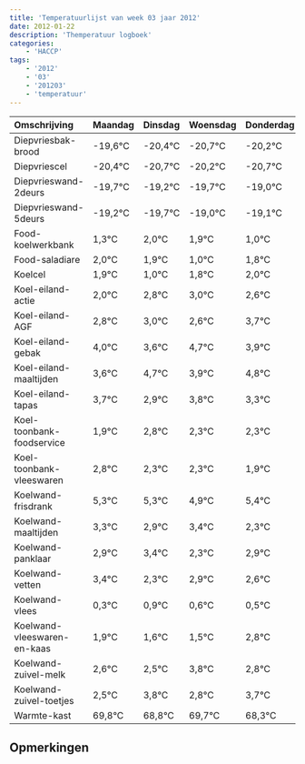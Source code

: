 ```yaml
---
title: 'Temperatuurlijst van week 03 jaar 2012'
date: 2012-01-22
description: 'Themperatuur logboek'
categories:
    - 'HACCP'
tags:
    - '2012'
    - '03'
    - '201203'
    - 'temperatuur'
---
```

|Omschrijving|Maandag|Dinsdag|Woensdag|Donderdag|Vrijdag|Zaterdag|Zondag|
|:---|:---|:---|:---|:---|:---|:---|:---|
|Diepvriesbak-brood|-19,6°C|-20,4°C|-20,7°C|-20,2°C|-20,7°C|-20,0°C|-20,1°C|
|Diepvriescel|-20,4°C|-20,7°C|-20,2°C|-20,7°C|-20,0°C|-20,1°C|-21,0°C|
|Diepvrieswand-2deurs|-19,7°C|-19,2°C|-19,7°C|-19,0°C|-19,1°C|-20,0°C|-19,2°C|
|Diepvrieswand-5deurs|-19,2°C|-19,7°C|-19,0°C|-19,1°C|-20,0°C|-19,2°C|-19,0°C|
|Food-koelwerkbank|1,3°C|2,0°C|1,9°C|1,0°C|1,8°C|2,0°C|1,6°C|
|Food-saladiare|2,0°C|1,9°C|1,0°C|1,8°C|2,0°C|1,6°C|2,7°C|
|Koelcel|1,9°C|1,0°C|1,8°C|2,0°C|1,6°C|2,7°C|1,9°C|
|Koel-eiland-actie|2,0°C|2,8°C|3,0°C|2,6°C|3,7°C|2,9°C|3,8°C|
|Koel-eiland-AGF|2,8°C|3,0°C|2,6°C|3,7°C|2,9°C|3,8°C|3,3°C|
|Koel-eiland-gebak|4,0°C|3,6°C|4,7°C|3,9°C|4,8°C|4,3°C|4,3°C|
|Koel-eiland-maaltijden|3,6°C|4,7°C|3,9°C|4,8°C|4,3°C|4,3°C|3,9°C|
|Koel-eiland-tapas|3,7°C|2,9°C|3,8°C|3,3°C|3,3°C|2,9°C|3,4°C|
|Koel-toonbank-foodservice|1,9°C|2,8°C|2,3°C|2,3°C|1,9°C|2,4°C|1,3°C|
|Koel-toonbank-vleeswaren|2,8°C|2,3°C|2,3°C|1,9°C|2,4°C|1,3°C|1,9°C|
|Koelwand-frisdrank|5,3°C|5,3°C|4,9°C|5,4°C|4,3°C|4,9°C|4,6°C|
|Koelwand-maaltijden|3,3°C|2,9°C|3,4°C|2,3°C|2,9°C|2,6°C|2,5°C|
|Koelwand-panklaar|2,9°C|3,4°C|2,3°C|2,9°C|2,6°C|2,5°C|3,8°C|
|Koelwand-vetten|3,4°C|2,3°C|2,9°C|2,6°C|2,5°C|3,8°C|2,8°C|
|Koelwand-vlees|0,3°C|0,9°C|0,6°C|0,5°C|1,8°C|0,8°C|1,7°C|
|Koelwand-vleeswaren-en-kaas|1,9°C|1,6°C|1,5°C|2,8°C|1,8°C|2,7°C|1,3°C|
|Koelwand-zuivel-melk|2,6°C|2,5°C|3,8°C|2,8°C|3,7°C|2,3°C|2,7°C|
|Koelwand-zuivel-toetjes|2,5°C|3,8°C|2,8°C|3,7°C|2,3°C|2,7°C|2,9°C|
|Warmte-kast|69,8°C|68,8°C|69,7°C|68,3°C|68,7°C|68,9°C|68,9°C|

## Opmerkingen



